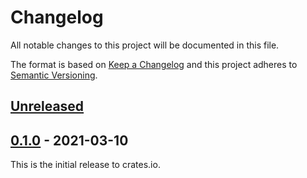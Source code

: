 # Changelog

All notable changes to this project will be documented in this file.

The format is based on [Keep a Changelog](http://keepachangelog.com/en/1.0.0/)
and this project adheres to [Semantic Versioning](http://semver.org/spec/v2.0.0.html).

## [Unreleased]

## [0.1.0] - 2021-03-10

This is the initial release to crates.io.

[Unreleased]: https://github.com/eldruin/dummy-pin-rs/compare/v0.1.0...HEAD
[0.1.0]: https://github.com/eldruin/dummy-pin-rs/releases/tag/v0.1.0
